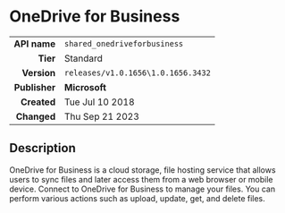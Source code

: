 # OneDrive for Business
| | |
|-:|-|
|**API name**|`shared_onedriveforbusiness`|
|**Tier**|Standard|
|**Version**|`releases/v1.0.1656\1.0.1656.3432`|
|**Publisher**|**Microsoft**|
|**Created**|Tue Jul 10 2018|
|**Changed**|Thu Sep 21 2023|

## Description
OneDrive for Business is a cloud storage, file hosting service that allows users to sync files and later access them from a web browser or mobile device. Connect to OneDrive for Business to manage your files. You can perform various actions such as upload, update, get, and delete files.
